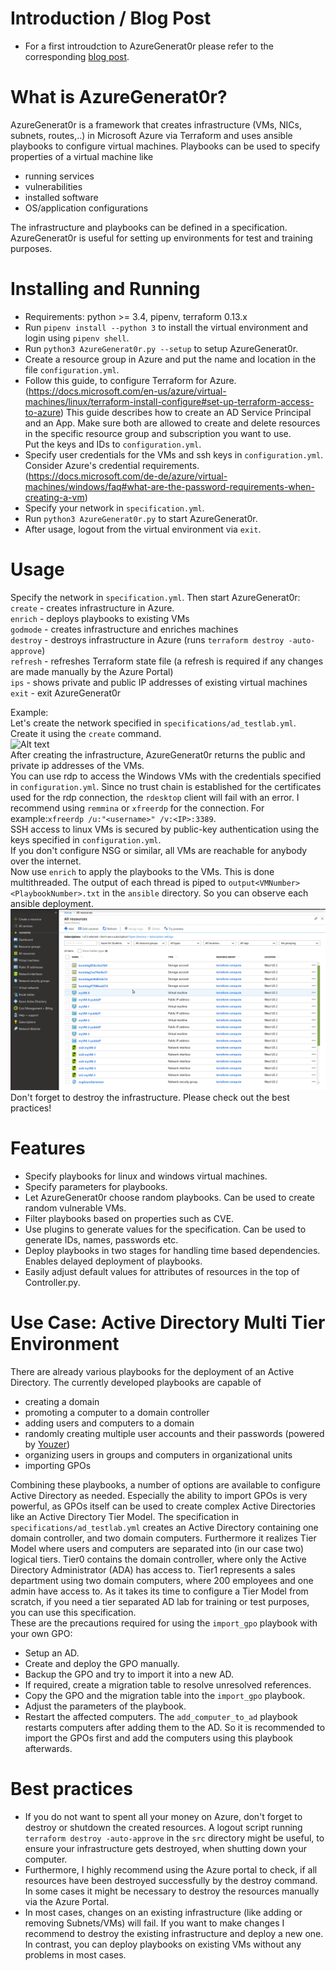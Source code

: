 # Introduction / Blog Post <br />

* For a first introudction to AzureGenerat0r please refer to the corresponding [blog post](https://www.schutzwerk.com/en/43/posts/azuregenerat0r/ ).

# What is AzureGenerat0r? <br />
AzureGenerat0r is a framework that creates infrastructure (VMs, NICs, subnets, routes,..) in Microsoft Azure via Terraform and uses ansible playbooks to configure virtual machines.
Playbooks can be used to specify properties of a virtual machine like
* running services
* vulnerabilities
* installed software
* OS/application configurations

The infrastructure and playbooks can be defined in a specification.
AzureGenerat0r is useful for setting up environments for test and training purposes.
# Installing and Running <br />
* Requirements: python >= 3.4, pipenv, terraform 0.13.x
* Run `pipenv install --python 3` to install the virtual environment and login using `pipenv shell`.
* Run `python3 AzureGenerat0r.py --setup` to setup AzureGenerat0r.
* Create a resource group in Azure and put the name and location in the file `configuration.yml`.
* Follow this guide, to configure Terraform for Azure. (https://docs.microsoft.com/en-us/azure/virtual-machines/linux/terraform-install-configure#set-up-terraform-access-to-azure)
  This guide describes how to create an AD Service Principal and an App. Make sure both are allowed to create and delete resources in the specific resource group and subscription you want to use. <br />
  Put the keys and IDs to `configuration.yml`.
* Specify user credentials for the VMs and ssh keys in `configuration.yml`. Consider Azure's credential requirements. (https://docs.microsoft.com/de-de/azure/virtual-machines/windows/faq#what-are-the-password-requirements-when-creating-a-vm)
* Specify your network in `specification.yml`.
* Run `python3 AzureGenerat0r.py` to start AzureGenerat0r.
* After usage, logout from the virtual environment via `exit`.

# Usage <br />
Specify the network in `specification.yml`. Then start AzureGenerat0r: <br />
`create`  - creates infrastructure in Azure. <br />
`enrich`  - deploys playbooks to existing VMs<br />
`godmode` - creates infrastructure and enriches machines<br />
`destroy` - destroys infrastructure in Azure (runs `terraform destroy -auto-approve`)<br />
`refresh` - refreshes Terraform state file (a refresh is required if any changes are made manually by the Azure Portal) <br />
`ips` - shows private and public IP addresses of existing virtual machines<br >
`exit`    - exit AzureGenerat0r<br />

Example: <br>
Let's create the network specified in `specifications/ad_testlab.yml`. Create it using the `create` command.
<br>
![Alt text](/.repoResources/demo/createResources.gif?raw=true "Create Resources in Azure") <br/>
After creating the infrastructure, AzureGenerat0r returns the public and private ip addresses of the VMs. <br />
You can use rdp to access the Windows VMs with the credentials specified in `configuration.yml`.
Since no trust chain is established for the certificates used for the rdp connection, the `rdesktop` client will fail with an error.
I recommend using `remmina` or `xfreerdp` for the connection. For example:`xfreerdp /u:"<username>" /v:<IP>:3389`. <br/>
SSH access to linux VMs is secured by public-key authentication using the keys specified in `configuration.yml`. <br/>
If you don't configure NSG or similar, all VMs are reachable for anybody over the internet. <br/>
Now use `enrich` to apply the playbooks to the VMs. This is done multithreaded. The output
of each thread is piped to `output<VMNumber><PlaybookNumber>.txt` in the `ansible` directory. So you can observe
each ansible deployment. <br>
![Alt text](/.repoResources/demo/enrichVMs.gif?raw=true "Use playbooks to configure VMs") <br>
Don't forget to destroy the infrastructure. Please check out the best practices!
# Features <br />
* Specify playbooks for linux and windows virtual machines.
* Specify parameters for playbooks.
* Let AzureGenerat0r choose random playbooks. Can be used to create random vulnerable VMs.
* Filter playbooks based on properties such as CVE.
* Use plugins to generate values for the specification. Can be used to generate IDs, names, passwords etc.
* Deploy playbooks in two stages for handling time based dependencies. Enables delayed deployment of playbooks.
* Easily adjust default values for attributes of resources in the top of Controller.py.<br />

# Use Case: Active Directory Multi Tier Environment<br />
There are already various playbooks for the deployment of an Active Directory. The currently developed playbooks are capable of <br />
* creating a domain
* promoting a computer to a domain controller
* adding users and computers to a domain
* randomly creating multiple user accounts and their passwords (powered by [Youzer](https://stealingthe.network/rapidly-creating-fake-users-in-your-lab-ad-using-youzer/))
* organizing users in groups and computers in organizational units
* importing GPOs <br />

Combining these playbooks, a number of options are available to configure Active Directory as needed. Especially
the ability to import GPOs is very powerful,
as GPOs itself can be used to create complex Active Directories like an Active Directory Tier Model.
The specification in `specifications/ad_testlab.yml` creates an Active Directory containing one domain controller, and two domain computers.
Furthermore it realizes Tier Model where users and computers are separated into (in our case two) logical tiers. Tier0 contains the domain controller,
where only the Active Directory Administrator (ADA) has access to. Tier1 represents a sales department using two domain computers, where 200 employees and one admin
have access to.
As it takes its time to configure a Tier Model from scratch, if you
need a tier separated AD lab for training or test purposes, you can
use this specification. <br /> These are the precautions required for
using the `import_gpo` playbook with your own GPO: <br />

* Setup an AD.
* Create and deploy the GPO manually.
* Backup the GPO and try to import it into a new AD.
* If required, create a migration table to resolve unresolved references.
* Copy the GPO and the migration table into the `import_gpo` playbook.
* Adjust the parameters of the playbook.
* Restart the affected computers. The `add_computer_to_ad` playbook restarts computers after adding them to the AD.
So it is recommended to import the GPOs first and add the computers using this playbook afterwards.

# Best practices <br />
- If you do not want to spent all your money on Azure, don't forget to destroy or shutdown the created resources. A logout script running `terraform destroy -auto-approve` in the `src` directory might be useful, to ensure your infrastructure gets destroyed, when shutting down your computer.
- Furthermore, I highly recommend using the Azure portal to check, if all resources have been destroyed successfully by the destroy command. In some cases it might be necessary to destroy the resources manually via the Azure Portal.
- In most cases, changes on an existing infrastructure (like adding or removing Subnets/VMs) will fail. If you want to make changes I recommend to destroy the existing infrastructure and deploy a new one. In contrast, you can deploy playbooks on existing VMs without any problems in most cases.
